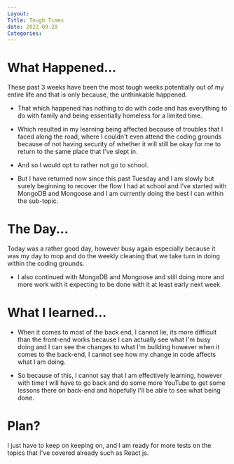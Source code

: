 ```yaml
---
Layout:
Title: Tough Times
date: 2022-09-28
Categories:
---
```


# What Happened...

These past 3 weeks have been the most tough weeks potentially out of my entire life and that is only because, the unthinkable happened.

- That which happened has nothing to do with code and has everything to do with family and being essentially homeless for a limited time.

- Which resulted in my learning being affected because of troubles that I faced along the road, where I couldn't even attend the coding grounds because of not having security of whether it will still be okay for me to return to the same place that I've slept in.

- And so I would opt to rather not go to school.

- But I have returned now since this past Tuesday and I am slowly but surely beginning to recover the flow I had at school and I've started with MongoDB and Mongoose and I am currently doing the best I can within the sub-topic.

# The Day...

Today was a rather good day, however busy again especially because it was my day to mop and do the weekly cleaning that we take turn in doing within the coding grounds.

- I also continued with MongoDB and Mongoose and still doing more and more work with it expecting to be done with it at least early next week.

# What I learned...

- When it comes to most of the back end, I cannot lie, its more difficult than the front-end works because I can actually see what I'm busy doing and I can see the changes to what I'm building however when it comes to the back-end, I cannot see how my change in code affects what I am doing.

- So because of this, I cannot say that I am effectively learning, however with time I will have to go back and do some more YouTube to get some lessons there on back-end and hopefully I'll be able to see what being done.

# Plan?

I just have to keep on keeping on, and I am ready for more tests on the topics that I've covered already such as React js.
